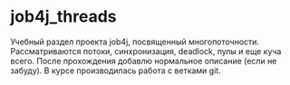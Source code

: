 # job4j_threads
Учебный раздел проекта job4j, посвященный многопоточности. Рассматриваются потоки, синхронизация, deadlock, пулы и еще куча всего. После прохождения добавлю нормальное описание (если не забуду).
В курсе производилась работа с ветками git.
